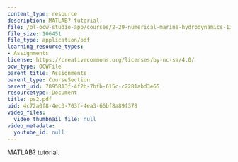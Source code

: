 ```yaml
---
content_type: resource
description: MATLAB? tutorial.
file: /ol-ocw-studio-app/courses/2-29-numerical-marine-hydrodynamics-13-024-spring-2003/4c72a0f84ec3703f4ea366bf8a89f378_ps2.pdf
file_size: 106451
file_type: application/pdf
learning_resource_types:
- Assignments
license: https://creativecommons.org/licenses/by-nc-sa/4.0/
ocw_type: OCWFile
parent_title: Assignments
parent_type: CourseSection
parent_uid: 7895813f-4f2b-7bfb-615c-c2281abd3e65
resourcetype: Document
title: ps2.pdf
uid: 4c72a0f8-4ec3-703f-4ea3-66bf8a89f378
video_files:
  video_thumbnail_file: null
video_metadata:
  youtube_id: null
---
```

MATLAB? tutorial.